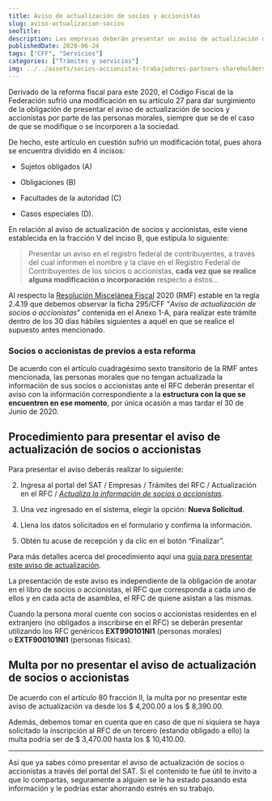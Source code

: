 ```yaml
---
title: Aviso de actualización de socios y accionistas
slug: aviso-actualizacion-socios
seoTitle: 
description: Las empresas deberán presentar un aviso de actualización de socios o accionistas cada vez que exista algún cambio respecto a estos.
publishedDate: 2020-06-24
tags: ["CFF", "Servicios"]
categories: ["Trámites y servicios"]
img: ../../assets/socios-accionistas-trabajadores-partners-shareholders-worker.jpeg
---
```



Derivado de la reforma fiscal para este 2020, el Código Fiscal de la Federación sufrió una modificación en su artículo 27 para dar surgimiento de la obligación de presentar el aviso de actualización de socios y accionistas por parte de las personas morales, siempre que se de el caso de que se modifique o se incorporen a la sociedad.




De hecho, este artículo en cuestión sufrió un modificación total, pues ahora se encuentra dividido en 4 incisos:




* Sujetos obligados (A)

* Obligaciones (B)

* Facultades de la autoridad (C)

* Casos especiales (D).




En relación al aviso de actualización de socios y accionistas, este viene establecida en la fracción V del inciso B, que estipula lo siguiente:





> Presentar un aviso en el registro federal de contribuyentes, a través del cual informen el nombre y la clave en el Registro Federal de Contribuyentes de los socios o accionistas, **cada vez que se realice alguna modificación o incorporación** respecto a éstos…




Al respecto la [Resolución Miscelánea Fiscal](/resolucion-miscelanea-fiscal/) 2020 (RMF) estable en la regla 2\.4\.19 que debemos observar la ficha 295/CFF "*Aviso de actualización de socios o accionistas*" contenida en el Anexo 1\-A, para realizar este trámite dentro de los 30 días hábiles siguientes a aquél en que se realice el supuesto antes mencionado.




### Socios o accionistas de previos a esta reforma




De acuerdo con el artículo cuadragésimo sexto transitorio de la RMF antes mencionada, las personas morales que no tengan actualizada la información de sus socios o accionistas ante el RFC deberán presentar el aviso con la información correspondiente a la **estructura con la que se encuentren en ese momento**, por única ocasión a mas tardar el 30 de Junio de 2020\.




Procedimiento para presentar el aviso de actualización de socios o accionistas
------------------------------------------------------------------------------




Para presentar el aviso deberás realizar lo siguiente:




2. Ingresa al portal del SAT / Empresas / Trámites del RFC / Actualización en el RFC / *[Actualiza la información de socios o accionistas](https://www.sat.gob.mx/tramites/26216/actualiza-la-informacion-de-socios-o-accionistas.)*.

6. Una vez ingresado en el sistema, elegir la opción: **Nueva Solicitud**.

10. Llena los datos solicitados en el formulario y confirma la información.

14. Obtén tu acuse de recepción y da clic en el botón “Finalizar”.




Para más detalles acerca del procedimiento aquí una [guía para presentar este aviso de actualización](https://www.sat.gob.mx/cs/Satellite?blobcol=urldata&blobkey=id&blobtable=MungoBlobs&blobwhere=1461175258766&ssbinary=true).




La presentación de este aviso es independiente de la obligación de anotar en el libro de socios o accionistas, el RFC que corresponda a cada uno de ellos y en cada acta de asamblea, el RFC de quiene asistan a las mismas.




Cuando la persona moral cuente con socios o accionistas residentes en el extranjero (no obligados a inscribirse en el RFC) se deberán presentar utilizando los RFC genéricos **EXT990101NI1** (personas morales) o **EXTF900101NI1** (personas físicas).




Multa por no presentar el aviso de actualización de socios o accionistas
------------------------------------------------------------------------




De acuerdo con el artículo 80 fracción II, la multa por no presentar este aviso de actualización va desde los $ 4,200\.00 a los $ 8,390\.00\.




Además, debemos tomar en cuenta que en caso de que ni siquiera se haya solicitado la inscripción al RFC de un tercero (estando obligado a ello) la multa podría ser de $ 3,470\.00 hasta los $ 10,410\.00\.






---




Así que ya sabes cómo presentar el aviso de actualización de socios o accionistas a través del portal del SAT. Si el contenido te fue útil te invito a que lo compartas, seguramente a alguien se le ha estado pasando esta información y le podrías estar ahorrando estrés en su trabajo.



